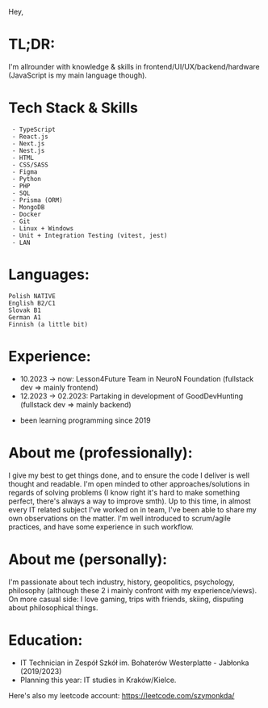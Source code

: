 Hey,
# TL;DR:

I'm allrounder with knowledge & skills in frontend/UI/UX/backend/hardware (JavaScript is my main language though).

# Tech Stack & Skills
```
 - TypeScript
 - React.js
 - Next.js
 - Nest.js
 - HTML
 - CSS/SASS
 - Figma
 - Python
 - PHP
 - SQL
 - Prisma (ORM)
 - MongoDB
 - Docker
 - Git
 - Linux + Windows
 - Unit + Integration Testing (vitest, jest)
 - LAN
```
# Languages:

    Polish NATIVE
    English B2/C1
    Slovak B1
    German A1
    Finnish (a little bit)

# Experience:
- 10.2023 -> now: Lesson4Future Team in NeuroN Foundation (fullstack dev => mainly frontend)
- 12.2023 -> 02.2023: Partaking in development of GoodDevHunting (fullstack dev => mainly backend)
+ been learning programming since 2019

# About me (professionally):
  I give my best to get things done, and to ensure the code I deliver is well thought and readable.
  I'm open minded to other approaches/solutions in regards of solving problems (I know right it's hard to make something perfect, there's always a way to improve smth).
  Up to this time, in almost every IT related subject I've worked on in team, I've been able to share my own observations on the matter.
  I'm well introduced to scrum/agile practices, and have some experience in such workflow.

# About me (personally):

I'm passionate about tech industry, history, geopolitics, psychology, philosophy (although these 2 i mainly confront with my experience/views). On more casual side: I love gaming, trips with friends, skiing, disputing about philosophical things.

# Education:

- IT Technician in Zespół Szkół im. Bohaterów Westerplatte - Jabłonka (2019/2023) 
- Planning this year: IT studies in Kraków/Kielce.

Here's also my leetcode account:
https://leetcode.com/szymonkda/

<!---
szymonkadas/szymonkadas is a ✨ special ✨ repository because its `README.md` (this file) appears on your GitHub profile.
You can click the Preview link to take a look at your changes.
--->
